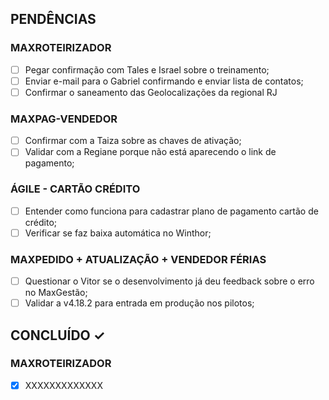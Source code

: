 
## PENDÊNCIAS
### MAXROTEIRIZADOR
- [ ] Pegar confirmação com Tales e Israel sobre o treinamento;
- [ ] Enviar e-mail para o Gabriel confirmando e enviar lista de contatos;
- [ ] Confirmar o saneamento das Geolocalizações da regional RJ

### MAXPAG-VENDEDOR
- [ ] Confirmar com a Taiza sobre as chaves de ativação;
- [ ] Validar com a Regiane porque não está aparecendo o link de pagamento;

### ÁGILE - CARTÃO CRÉDITO
- [ ] Entender como funciona para cadastrar plano de pagamento cartão de crédito;
- [ ] Verificar se faz baixa automática no Winthor;

### MAXPEDIDO + ATUALIZAÇÃO + VENDEDOR FÉRIAS
- [ ] Questionar o Vitor se o desenvolvimento já deu feedback sobre o erro no MaxGestão;
- [ ] Validar a v4.18.2 para entrada em produção nos pilotos;

## CONCLUÍDO ✓
### MAXROTEIRIZADOR
- [x] XXXXXXXXXXXXX